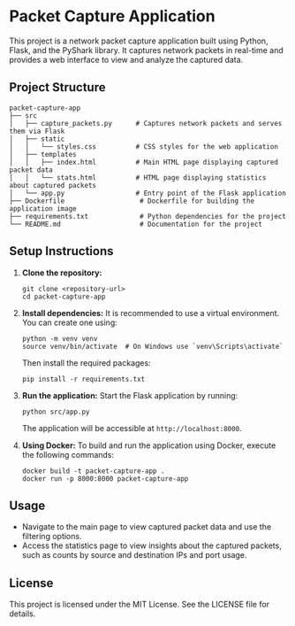 # Packet Capture Application

This project is a network packet capture application built using Python, Flask, and the PyShark library. It captures network packets in real-time and provides a web interface to view and analyze the captured data.

## Project Structure

```
packet-capture-app
├── src
│   ├── capture_packets.py      # Captures network packets and serves them via Flask
│   ├── static
│   │   └── styles.css          # CSS styles for the web application
│   ├── templates
│   │   ├── index.html          # Main HTML page displaying captured packet data
│   │   └── stats.html          # HTML page displaying statistics about captured packets
│   └── app.py                  # Entry point of the Flask application
├── Dockerfile                   # Dockerfile for building the application image
├── requirements.txt             # Python dependencies for the project
└── README.md                    # Documentation for the project
```

## Setup Instructions

1. **Clone the repository:**
   ```
   git clone <repository-url>
   cd packet-capture-app
   ```

2. **Install dependencies:**
   It is recommended to use a virtual environment. You can create one using:
   ```
   python -m venv venv
   source venv/bin/activate  # On Windows use `venv\Scripts\activate`
   ```
   Then install the required packages:
   ```
   pip install -r requirements.txt
   ```

3. **Run the application:**
   Start the Flask application by running:
   ```
   python src/app.py
   ```
   The application will be accessible at `http://localhost:8000`.

4. **Using Docker:**
   To build and run the application using Docker, execute the following commands:
   ```
   docker build -t packet-capture-app .
   docker run -p 8000:8000 packet-capture-app
   ```

## Usage

- Navigate to the main page to view captured packet data and use the filtering options.
- Access the statistics page to view insights about the captured packets, such as counts by source and destination IPs and port usage.

## License

This project is licensed under the MIT License. See the LICENSE file for details.